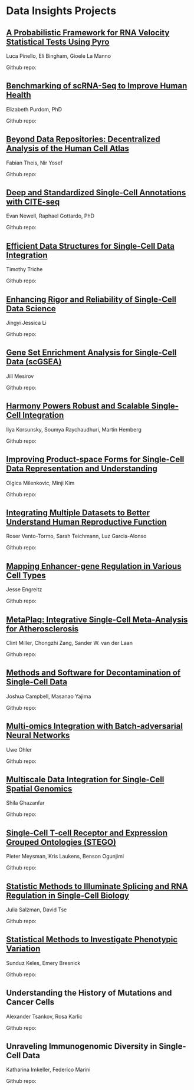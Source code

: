 # Data Insights Projects

## [A Probabilistic Framework for RNA Velocity Statistical Tests Using Pyro](https://chanzuckerberg.com/science/programs-resources/single-cell-biology/data-insights/a-probabilistic-framework-for-rna-velocity-statistical-tests-using-pyro/)
Luca Pinello, Eli Bingham, Gioele	La Manno

Github repo:

## [Benchmarking of scRNA-Seq to Improve Human Health](https://chanzuckerberg.com/science/programs-resources/single-cell-biology/data-insights/benchmarking-of-scrna-seq-to-improve-human-health/)
Elizabeth Purdom, PhD

Github repo:

## [Beyond Data Repositories: Decentralized Analysis of the Human Cell Atlas](https://chanzuckerberg.com/science/programs-resources/single-cell-biology/data-insights/beyond-data-repositories-decentralized-analysis-of-the-human-cell-atlas/)
Fabian Theis, Nir Yosef

Github repo:

## [Deep and Standardized Single-Cell Annotations with CITE-seq](https://chanzuckerberg.com/science/programs-resources/single-cell-biology/data-insights/deep-and-standardized-single-cell-annotations-with-cite-seq/)
Evan Newell, Raphael Gottardo, PhD

Github repo:

## [Efficient Data Structures for Single-Cell Data Integration](https://chanzuckerberg.com/science/programs-resources/single-cell-biology/data-insights/efficient-data-structures-for-single-cell-data-integration/)
Timothy Triche

Github repo:

## [Enhancing Rigor and Reliability of Single-Cell Data Science](https://chanzuckerberg.com/science/programs-resources/single-cell-biology/data-insights/enhancing-rigor-and-reliability-of-single-cell-data-science/)
Jingyi Jessica Li

Github repo:

## [Gene Set Enrichment Analysis for Single-Cell Data (scGSEA)](https://chanzuckerberg.com/science/programs-resources/single-cell-biology/data-insights/gene-set-enrichment-analysis-for-single-cell-data-scgsea/)
Jill Mesirov

Github repo:

## [Harmony Powers Robust and Scalable Single-Cell Integration](https://chanzuckerberg.com/science/programs-resources/single-cell-biology/data-insights/harmony-powers-robust-and-scalable-single-cell-integration/)
Ilya Korsunsky, Soumya Raychaudhuri, Martin Hemberg

Github repo:

## [Improving Product-space Forms for Single-Cell Data Representation and Understanding](https://chanzuckerberg.com/science/programs-resources/single-cell-biology/data-insights/improving-product-space-forms-for-single-cell-data-representation-and-understanding/)
Olgica Milenkovic, Minji Kim

Github repo:

## [Integrating Multiple Datasets to Better Understand Human Reproductive Function](https://chanzuckerberg.com/science/programs-resources/single-cell-biology/data-insights/integrating-multiple-datasets-to-better-understand-human-reproductive-function/)
Roser Vento-Tormo, Sarah Teichmann, Luz Garcia-Alonso

Github repo:

## [Mapping Enhancer-gene Regulation in Various Cell Types](https://chanzuckerberg.com/science/programs-resources/single-cell-biology/data-insights/mapping-enhancer-gene-regulation-in-various-cell-types/)
Jesse Engreitz

Github repo:

## [MetaPlaq: Integrative Single-Cell Meta-Analysis for Atherosclerosis](https://chanzuckerberg.com/science/programs-resources/single-cell-biology/data-insights/metaplaq-integrative-single-cell-meta-analysis-for-atherosclerosis/)
Clint Miller, Chongzhi Zang, Sander W. van der Laan

Github repo:

## [Methods and Software for Decontamination of Single-Cell Data](https://chanzuckerberg.com/science/programs-resources/single-cell-biology/data-insights/methods-and-software-for-decontamination-of-single-cell-data/)
Joshua Campbell, Masanao Yajima 

Github repo:

## [Multi-omics Integration with Batch-adversarial Neural Networks](https://chanzuckerberg.com/science/programs-resources/single-cell-biology/data-insights/multi-omics-integration-with-batch-adversarial-neural-networks/)
Uwe Ohler

Github repo:

## [Multiscale Data Integration for Single-Cell Spatial Genomics](https://chanzuckerberg.com/science/programs-resources/single-cell-biology/data-insights/multiscale-data-integration-for-single-cell-spatial-genomics/)
Shila Ghazanfar

Github repo:

## [Single-Cell T-cell Receptor and Expression Grouped Ontologies (STEGO)](https://chanzuckerberg.com/science/programs-resources/single-cell-biology/data-insights/single-cell-t-cell-receptor-and-expression-grouped-ontologies-stego/)
Pieter Meysman, Kris Laukens, Benson Ogunjimi

Github repo:

## [Statistic Methods to Illuminate Splicing and RNA Regulation in Single-Cell Biology](https://chanzuckerberg.com/science/programs-resources/single-cell-biology/data-insights/statistic-methods-to-illuminate-splicing-and-rna-regulation-in-single-cell-biology/)
Julia Salzman, David Tse

Github repo:

## [Statistical Methods to Investigate Phenotypic Variation](https://chanzuckerberg.com/science/programs-resources/single-cell-biology/data-insights/statistical-methods-to-investigate-phenotypic-variation/)
Sunduz Keles, Emery	Bresnick

Github repo:

## Understanding the History of Mutations and Cancer Cells
Alexander Tsankov, Rosa Karlic

Github repo:

## Unraveling Immunogenomic Diversity in Single-Cell Data
Katharina Imkeller, Federico Marini

Github repo:
